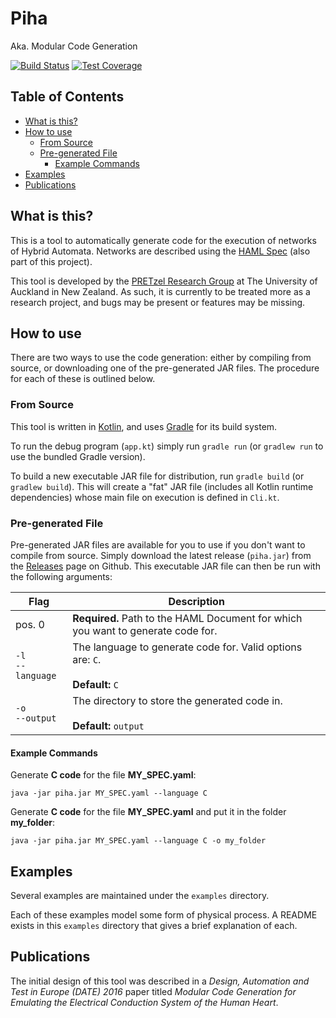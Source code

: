# Piha

Aka. Modular Code Generation

[![Build Status](https://img.shields.io/travis/PRETgroup/modular-code-generation.svg?style=flat-square)](https://travis-ci.org/PRETgroup/modular-code-generation)
[![Test Coverage](https://img.shields.io/codecov/c/github/PRETgroup/modular-code-generation.svg?style=flat-square)](https://codecov.io/gh/PRETgroup/modular-code-generation)


## Table of Contents

- [What is this?](#what-is-this)
- [How to use](#how-to-use)
    - [From Source](#from-source)
    - [Pre-generated File](#pre-generated-file)
        - [Example Commands](#example-commands)
- [Examples](#examples)
- [Publications](#publications)

## What is this?

This is a tool to automatically generate code for the execution of networks of Hybrid Automata.
Networks are described using the [HAML Spec](specs/HAML.md) (also part of this project).

This tool is developed by the [PRETzel Research Group](http://pretzel.ece.auckland.ac.nz/) at The University of Auckland in New Zealand.
As such, it is currently to be treated more as a research project, and bugs may be present or features may be missing.


## How to use

There are two ways to use the code generation: either by compiling from source, or downloading one of the pre-generated JAR files.
The procedure for each of these is outlined below.

### From Source

This tool is written in [Kotlin](https://kotlinlang.org/), and uses [Gradle](https://gradle.org/) for its build system.

To run the debug program (`app.kt`) simply run `gradle run` (or `gradlew run` to use the bundled Gradle version).

To build a new executable JAR file for distribution, run `gradle build` (or `gradlew build`).
This will create a "fat" JAR file (includes all Kotlin runtime dependencies) whose main file on execution is defined in `Cli.kt`.

### Pre-generated File

Pre-generated JAR files are available for you to use if you don't want to compile from source.
Simply download the latest release (`piha.jar`) from the [Releases](https://github.com/nallen01/modular-code-generation/releases) page on Github.
This executable JAR file can then be run with the following arguments:

| Flag | Description |
|---|---|
| pos. 0 | **Required.** Path to the HAML Document for which you want to generate code for. |
| `-l`<br/>`--language` | The language to generate code for. Valid options are: `C`.<br /><br/>**Default:** `C` |
| `-o`<br/>`--output` | The directory to store the generated code in.<br/><br/>**Default:** `output` |

#### Example Commands

Generate **C code** for the file **MY_SPEC.yaml**:

`java -jar piha.jar MY_SPEC.yaml --language C`

Generate **C code** for the file **MY_SPEC.yaml** and put it in the folder **my_folder**:

`java -jar piha.jar MY_SPEC.yaml --language C -o my_folder`


## Examples

Several examples are maintained under the `examples` directory.

Each of these examples model some form of physical process.
A README exists in this `examples` directory that gives a brief explanation of each.


## Publications

The initial design of this tool was described in a *Design, Automation and Test in Europe (DATE) 2016* paper titled *Modular Code Generation for Emulating the Electrical Conduction System of the Human Heart*.

